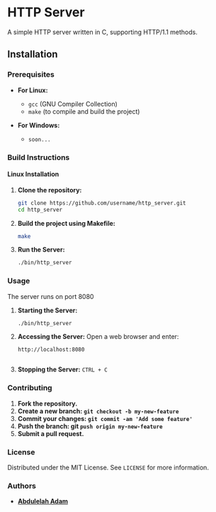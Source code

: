# HTTP Server

A simple HTTP server written in C, supporting HTTP/1.1 methods.


## Installation

### Prerequisites

- **For Linux:**
  - `gcc` (GNU Compiler Collection)
  - `make` (to compile and build the project)

- **For Windows:**
  - `soon...` 

### Build Instructions

#### Linux Installation

1. **Clone the repository:**

   ```bash
   git clone https://github.com/username/http_server.git
   cd http_server
   
2. **Build the project using Makefile:**
   ```bash
   make
   
3. **Run the Server:**
   ```bash
   ./bin/http_server
   
   
### Usage

The server runs on port 8080
1. **Starting the Server:**
   ```bash
   ./bin/http_server
   
   
2. **Accessing the Server:**
   Open a web browser and enter:
   ```bash
   http://localhost:8080
   
   
   
3. **Stopping the Server:**
   `CTRL + C`
   
   
   
   
### Contributing
1. **Fork the repository.**
2. **Create a new branch: `git checkout -b my-new-feature`**
3. **Commit your changes: `git commit -am 'Add some feature'`**
4. **Push the branch: git `push origin my-new-feature`**
5. **Submit a pull request.**



### License
Distributed under the MIT License. See `LICENSE` for more information.



### Authors
- [**Abdulelah Adam**](https://www.github.com/AbdulelahAdam)
